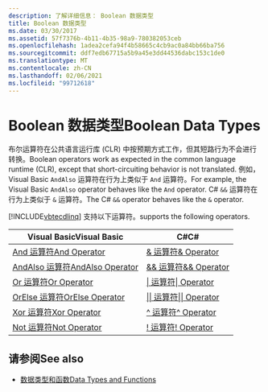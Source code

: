 ```yaml
---
description: 了解详细信息： Boolean 数据类型
title: Boolean 数据类型
ms.date: 03/30/2017
ms.assetid: 57f7376b-4b11-4b35-98a9-780382053ceb
ms.openlocfilehash: 1adea2cefa94f4b58665c4cb9ac0a84bb66ba756
ms.sourcegitcommit: ddf7edb67715a5b9a45e3dd44536dabc153c1de0
ms.translationtype: MT
ms.contentlocale: zh-CN
ms.lasthandoff: 02/06/2021
ms.locfileid: "99712618"
---
```

# <a name="boolean-data-types"></a><span data-ttu-id="dcb8f-103">Boolean 数据类型</span><span class="sxs-lookup"><span data-stu-id="dcb8f-103">Boolean Data Types</span></span>

<span data-ttu-id="dcb8f-104">布尔运算符在公共语言运行库 (CLR) 中按预期方式工作，但其短路行为不会进行转换。</span><span class="sxs-lookup"><span data-stu-id="dcb8f-104">Boolean operators work as expected in the common language runtime (CLR), except that short-circuiting behavior is not translated.</span></span> <span data-ttu-id="dcb8f-105">例如，Visual Basic `AndAlso` 运算符在行为上类似于 `And` 运算符。</span><span class="sxs-lookup"><span data-stu-id="dcb8f-105">For example, the Visual Basic `AndAlso` operator behaves like the `And` operator.</span></span> <span data-ttu-id="dcb8f-106">C# `&&` 运算符在行为上类似于 `&` 运算符。</span><span class="sxs-lookup"><span data-stu-id="dcb8f-106">The C# `&&` operator behaves like the `&` operator.</span></span>  
  
 [!INCLUDE[vbtecdlinq](../../../../../../includes/vbtecdlinq-md.md)] <span data-ttu-id="dcb8f-107">支持以下运算符。</span><span class="sxs-lookup"><span data-stu-id="dcb8f-107">supports the following operators.</span></span>  
  
|<span data-ttu-id="dcb8f-108">Visual Basic</span><span class="sxs-lookup"><span data-stu-id="dcb8f-108">Visual Basic</span></span>|<span data-ttu-id="dcb8f-109">C#</span><span class="sxs-lookup"><span data-stu-id="dcb8f-109">C#</span></span>|  
|------------------|---------|  
|[<span data-ttu-id="dcb8f-110">And 运算符</span><span class="sxs-lookup"><span data-stu-id="dcb8f-110">And Operator</span></span>](../../../../../visual-basic/language-reference/operators/and-operator.md)|[<span data-ttu-id="dcb8f-111">& 运算符</span><span class="sxs-lookup"><span data-stu-id="dcb8f-111">& Operator</span></span>](../../../../../csharp/language-reference/operators/boolean-logical-operators.md#logical-and-operator-)|  
|[<span data-ttu-id="dcb8f-112">AndAlso 运算符</span><span class="sxs-lookup"><span data-stu-id="dcb8f-112">AndAlso Operator</span></span>](../../../../../visual-basic/language-reference/operators/andalso-operator.md)|[<span data-ttu-id="dcb8f-113">&& 运算符</span><span class="sxs-lookup"><span data-stu-id="dcb8f-113">&& Operator</span></span>](../../../../../csharp/language-reference/operators/boolean-logical-operators.md#conditional-logical-and-operator-)|  
|[<span data-ttu-id="dcb8f-114">Or 运算符</span><span class="sxs-lookup"><span data-stu-id="dcb8f-114">Or Operator</span></span>](../../../../../visual-basic/language-reference/operators/or-operator.md)|[<span data-ttu-id="dcb8f-115">&#124; 运算符</span><span class="sxs-lookup"><span data-stu-id="dcb8f-115">&#124; Operator</span></span>](../../../../../csharp/language-reference/operators/boolean-logical-operators.md#logical-or-operator-)|  
|[<span data-ttu-id="dcb8f-116">OrElse 运算符</span><span class="sxs-lookup"><span data-stu-id="dcb8f-116">OrElse Operator</span></span>](../../../../../visual-basic/language-reference/operators/orelse-operator.md)|[<span data-ttu-id="dcb8f-117">&#124;&#124; 运算符</span><span class="sxs-lookup"><span data-stu-id="dcb8f-117">&#124;&#124; Operator</span></span>](../../../../../csharp/language-reference/operators/boolean-logical-operators.md#conditional-logical-or-operator-)|  
|[<span data-ttu-id="dcb8f-118">Xor 运算符</span><span class="sxs-lookup"><span data-stu-id="dcb8f-118">Xor Operator</span></span>](../../../../../visual-basic/language-reference/operators/xor-operator.md)|[<span data-ttu-id="dcb8f-119">^ 运算符</span><span class="sxs-lookup"><span data-stu-id="dcb8f-119">^ Operator</span></span>](../../../../../csharp/language-reference/operators/boolean-logical-operators.md#logical-exclusive-or-operator-)|  
|[<span data-ttu-id="dcb8f-120">Not 运算符</span><span class="sxs-lookup"><span data-stu-id="dcb8f-120">Not Operator</span></span>](../../../../../visual-basic/language-reference/operators/not-operator.md)|[<span data-ttu-id="dcb8f-121">\! 运算符</span><span class="sxs-lookup"><span data-stu-id="dcb8f-121">\! Operator</span></span>](../../../../../csharp/language-reference/operators/boolean-logical-operators.md#logical-negation-operator-)|  
  
## <a name="see-also"></a><span data-ttu-id="dcb8f-122">请参阅</span><span class="sxs-lookup"><span data-stu-id="dcb8f-122">See also</span></span>

- [<span data-ttu-id="dcb8f-123">数据类型和函数</span><span class="sxs-lookup"><span data-stu-id="dcb8f-123">Data Types and Functions</span></span>](data-types-and-functions.md)
